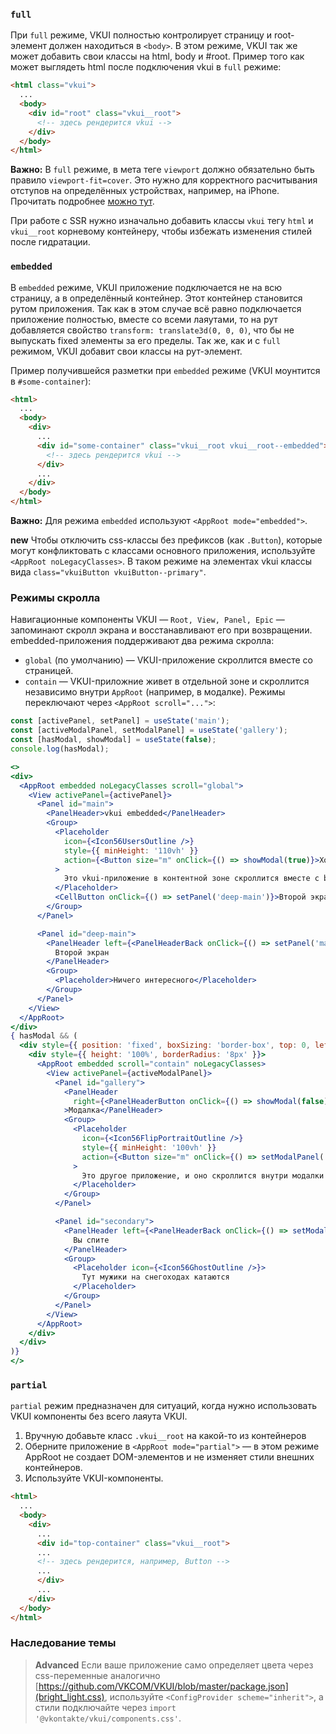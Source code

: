 ### `full`

При `full` режиме, VKUI полностью контролирует страницу и root-элемент должен находиться в `<body>`. В этом режиме, VKUI так же может добавить свои классы на html, body и #root. Пример того как может выглядеть html после подключения vkui в `full` режиме:
```html
<html class="vkui">
  ...
  <body>
    <div id="root" class="vkui__root">
      <!-- здесь рендерится vkui -->
    </div>
  </body>
</html>
```

**Важно:** В `full` режиме, в мета теге `viewport` должно обязательно быть правило `viewport-fit=cover`. Это нужно для корректного расчитывания отступов на определённых устройствах, например, на iPhone. Прочитать подробнее [можно тут](https://css-tricks.com/the-notch-and-css/).

При работе с SSR нужно изначально добавить классы `vkui` тегу `html` и `vkui__root` корневому контейнеру, чтобы избежать изменения стилей после гидратации.

### `embedded`

В `embedded` режиме, VKUI приложение подключается не на всю страницу, а в определённый контейнер. Этот контейнер становится рутом приложения. Так как в этом случае всё равно подключается приложение полностью, вместе со всеми лаяутами, то на рут добавляется свойство `transform: translate3d(0, 0, 0)`, что бы не выпускать fixed элементы за его пределы. Так же, как и с `full` режимом, VKUI добавит свои классы на рут-элемент.

Пример получившейся разметки при `embedded` режиме (VKUI моунтится в `#some-container`):
```html
<html>
  ...
  <body>
    <div>
      ...
      <div id="some-container" class="vkui__root vkui__root--embedded">
        <!-- здесь рендерится vkui -->
      </div>
      ...
    </div>
  </body>
</html>
```

**Важно:** Для режима `embedded` используют `<AppRoot mode="embedded">`.

**new** Чтобы отключить css-классы без префиксов (как `.Button`), которые могут конфликтовать с классами основного приложения, используйте `<AppRoot noLegacyClasses>`. В таком режиме на элементах vkui классы вида `class="vkuiButton vkuiButton--primary"`.

### Режимы скролла

Навигационные компоненты VKUI — `Root, View, Panel, Epic` — запоминают скролл экрана и восстанавливают его при возвращении. embedded-приложения поддерживают два режима скролла:
- `global` (по умолчанию) — VKUI-приложение скроллится вместе со страницей.
- `contain` — VKUI-приложние живет в отдельной зоне и скроллится независимо внутри `AppRoot` (например, в модалке).
Режимы переключают через `<AppRoot scroll="...">`:

```jsx { "props": { "autoLayout": "none", "integration": "embedded", "containerStyle": { "height": "auto" }, "config": { "transitionMotionEnabled": false } } }
const [activePanel, setPanel] = useState('main');
const [activeModalPanel, setModalPanel] = useState('gallery');
const [hasModal, showModal] = useState(false);
console.log(hasModal);

<>
<div>
  <AppRoot embedded noLegacyClasses scroll="global">
    <View activePanel={activePanel}>
      <Panel id="main">
        <PanelHeader>vkui embedded</PanelHeader>
        <Group>
          <Placeholder
            icon={<Icon56UsersOutline />}
            style={{ minHeight: '110vh' }}
            action={<Button size="m" onClick={() => showModal(true)}>Хочу модалку</Button>}
          >
            Это vkui-приложение в контентной зоне скроллится вместе с body.
          </Placeholder>
          <CellButton onClick={() => setPanel('deep-main')}>Второй экран</CellButton>
        </Group>
      </Panel>

      <Panel id="deep-main">
        <PanelHeader left={<PanelHeaderBack onClick={() => setPanel('main')} />}>
          Второй экран
        </PanelHeader>
        <Group>
          <Placeholder>Ничего интересного</Placeholder>
        </Group>
      </Panel>
    </View>
  </AppRoot>
</div>
{ hasModal && (
  <div style={{ position: 'fixed', boxSizing: 'border-box', top: 0, left: 0, width: '100%', height: '100%', background: 'rgba(0,0,0,0.3)', padding: '30px' }}>
    <div style={{ height: '100%', borderRadius: '8px' }}>
      <AppRoot embedded scroll="contain" noLegacyClasses>
        <View activePanel={activeModalPanel}>
          <Panel id="gallery">
            <PanelHeader
              right={<PanelHeaderButton onClick={() => showModal(false)}><Icon24Dismiss/></PanelHeaderButton>}
            >Модалка</PanelHeader>
            <Group>
              <Placeholder
                icon={<Icon56FlipPortraitOutline />}
                style={{ minHeight: '100vh' }}
                action={<Button size="m" onClick={() => setModalPanel('secondary')}>Глубже</Button>}
              >
                Это другое приложение, и оно скроллится внутри модалки
              </Placeholder>
            </Group>
          </Panel>

          <Panel id="secondary">
            <PanelHeader left={<PanelHeaderBack onClick={() => setModalPanel('gallery')} />}>
              Вы спите
            </PanelHeader>
            <Group>
              <Placeholder icon={<Icon56GhostOutline />}>
                Тут мужики на снегоходах катаются
              </Placeholder>
            </Group>
          </Panel>
        </View>
      </AppRoot>
    </div>
  </div>
)}
</>
```


### `partial`

`partial` режим предназначен для ситуаций, когда нужно использовать VKUI компоненты без всего лаяута VKUI.
1. Вручную добавьте класс `.vkui__root` на какой-то из контейнеров
2. Оберните приложение в `<AppRoot mode="partial">` — в этом режиме AppRoot не создает DOM-элементов и не изменяет стили внешних контейнеров.
3. Используйте VKUI-компоненты.

```html
<html>
  ...
  <body>
    <div>
      ...
      <div id="top-container" class="vkui__root">
      ...
      <!-- здесь рендерится, например, Button -->
      ...
      </div>
      ...
    </div>
  </body>
</html>
```

### Наследование темы

> __Advanced__ Если ваше приложение само определяет цвета через css-переменные аналогично [https://github.com/VKCOM/VKUI/blob/master/package.json](bright_light.css), используйте `<ConfigProvider scheme="inherit">`, а стили подключайте через `import '@vkontakte/vkui/components.css'`.
